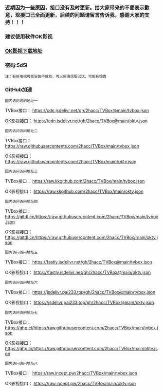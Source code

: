 ### 近期因为一些原因，接口没有及时更新。给大家带来的不便表示歉意，现接口已全面更新，后续的问题请留言告诉我，感谢大家的支持！！！

### 建议使用软件OK影视
### [OK影视下载地址](https://2hacc.lanzoue.com/b00pzypv9g)
### 密码:5d5i
```
注：有些电视可能安装不成功，可以用海信版试试，可能有惊喜
```

### GitHub加速

```
国内访问访问地址一
```
TVBox接口：
https://cdn.jsdelivr.net/gh/2hacc/TVBox@main/tvbox.json
  
OK影视接口：
https://cdn.jsdelivr.net/gh/2hacc/TVBox@main/oktv.json
```
国内访问访问地址二
```
TVBox接口：
https://raw.githubusercontents.com/2hacc/TVBox/main/tvbox.json
  
OK影视接口：
https://raw.githubusercontents.com/2hacc/TVBox/main/oktv.json
```
国内访问访问地址三
```
TVBox接口：
https://raw.kkgithub.com/2hacc/TVBox/main/tvbox.json
  
OK影视接口：
https://raw.kkgithub.com/2hacc/TVBox/main/oktv.json
```
国内访问访问地址四
```
TVBox接口：
https://gitdl.cn/https://raw.githubusercontent.com/2hacc/TVBox/main/tvbox.json
  
OK影视接口：
https://gitdl.cn/https://raw.githubusercontent.com/2hacc/TVBox/main/oktv.json
```
国内访问访问地址五
```
TVBox接口：
https://fastly.jsdelivr.net/gh/2hacc/TVBox@main/tvbox.json
  
OK影视接口：
https://fastly.jsdelivr.net/gh/2hacc/TVBox@main/oktv.json
```
国内访问访问地址六
```
TVBox接口：
https://jsdelivr.pai233.top/gh/2hacc/TVBox@main/tvbox.json
  
OK影视接口：
https://jsdelivr.pai233.top/gh/2hacc/TVBox@main/oktv.json
```
国内访问访问地址七
```
TVBox接口：
https://ghp.ci/https://raw.githubusercontent.com/2hacc/TVBox/main/tvbox.json
  
OK影视接口：
https://ghp.ci/https://raw.githubusercontent.com/2hacc/TVBox/main/oktv.json
```
国内访问访问地址八
```
TVBox接口：
https://raw.incept.pw/2hacc/TVBox/main/tvbox.json
  
OK影视接口：
https://raw.incept.pw/2hacc/TVBox/main/oktv.json
```